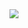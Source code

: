 <img src="https://capsule-render.vercel.app/api?type=Rect&color=auto&height=260&section=header&fontSize=45&text=Sung_Muk Yeon;&desc=Be ambitious.&" />
